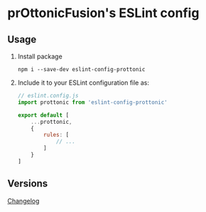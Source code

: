# prOttonicFusion's ESLint config

## Usage
1. Install package
    ```
    npm i --save-dev eslint-config-prottonic
    ```
2. Include it to your ESLint configuration file as:
    ```js
    // eslint.config.js
    import prottonic from 'eslint-config-prottonic'

    export default [
        ...prottonic,
        {
            rules: [
                // ...
            ]
        }
    ]
    ```

## Versions 

[Changelog](./CHANGELOG.md)
